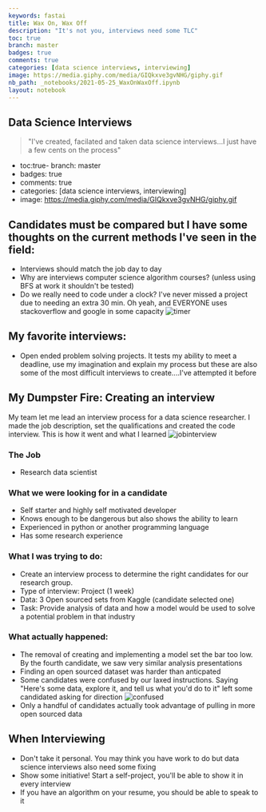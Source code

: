 ```yaml
---
keywords: fastai
title: Wax On, Wax Off
description: "It's not you, interviews need some TLC"
toc: true
branch: master
badges: true
comments: true
categories: [data science interviews, interviewing]
image: https://media.giphy.com/media/GIQkxve3gvNHG/giphy.gif
nb_path: _notebooks/2021-05-25_WaxOnWaxOff.ipynb
layout: notebook
---
```


<!--
#################################################
### THIS FILE WAS AUTOGENERATED! DO NOT EDIT! ###
#################################################
# file to edit: _notebooks/2021-05-25_WaxOnWaxOff.ipynb
-->

<div class="container" id="notebook-container">
        
<div class="cell border-box-sizing text_cell rendered"><div class="inner_cell">
<div class="text_cell_render border-box-sizing rendered_html">
<h2 id="Data-Science-Interviews">Data Science Interviews<a class="anchor-link" href="#Data-Science-Interviews"> </a></h2><blockquote><p>"I've created, facilated and taken data science interviews...I just have a few cents on the process"</p>
</blockquote>
<ul>
<li>toc:true- branch: master</li>
<li>badges: true</li>
<li>comments: true</li>
<li>categories: [data science interviews, interviewing]</li>
<li>image: <a href="https://media.giphy.com/media/GIQkxve3gvNHG/giphy.gif">https://media.giphy.com/media/GIQkxve3gvNHG/giphy.gif</a></li>
</ul>

</div>
</div>
</div>
<div class="cell border-box-sizing text_cell rendered"><div class="inner_cell">
<div class="text_cell_render border-box-sizing rendered_html">
<h2 id="Candidates-must-be-compared-but-I-have-some-thoughts-on-the-current-methods-I've-seen-in-the-field:">Candidates must be compared but I have some thoughts on the current methods I've seen in the field:<a class="anchor-link" href="#Candidates-must-be-compared-but-I-have-some-thoughts-on-the-current-methods-I've-seen-in-the-field:"> </a></h2><ul>
<li>Interviews should match the job day to day </li>
<li>Why are interviews computer science algorithm courses? (unless using BFS at work it shouldn't be tested)</li>
<li>Do we really need to code under a clock? I've never missed a project due to needing an extra 30 min. Oh yeah, and EVERYONE uses stackoverflow and google in some capacity
<img src="https://media.giphy.com/media/jqScOnk9Dqk7ILU4kF/giphy.gif" alt="timer"></li>
</ul>
<h2 id="My-favorite-interviews:">My favorite interviews:<a class="anchor-link" href="#My-favorite-interviews:"> </a></h2><ul>
<li>Open ended problem solving projects. It tests my ability to meet a deadline, use my imagination and explain my process but these are also some of the most difficult interviews to create....I've attempted it before</li>
</ul>

</div>
</div>
</div>
<div class="cell border-box-sizing text_cell rendered"><div class="inner_cell">
<div class="text_cell_render border-box-sizing rendered_html">
<h2 id="My-Dumpster-Fire:-Creating-an-interview">My Dumpster Fire: Creating an interview<a class="anchor-link" href="#My-Dumpster-Fire:-Creating-an-interview"> </a></h2><p>My team let me lead an interview process for a data science researcher. I made the job description, set the qualifications and created the code interview. This is how it went and what I learned
<img src="https://media.giphy.com/media/tZyxxR4lUIRnTgIzl9/giphy.gif" alt="jobinterview"></p>

</div>
</div>
</div>
<div class="cell border-box-sizing text_cell rendered"><div class="inner_cell">
<div class="text_cell_render border-box-sizing rendered_html">
<h3 id="The-Job">The Job<a class="anchor-link" href="#The-Job"> </a></h3><ul>
<li>Research data scientist</li>
</ul>
<h3 id="What-we-were-looking-for-in-a-candidate">What we were looking for in a candidate<a class="anchor-link" href="#What-we-were-looking-for-in-a-candidate"> </a></h3><ul>
<li>Self starter and highly self motivated developer</li>
<li>Knows enough to be dangerous but also shows the ability to learn</li>
<li>Experienced in python or another programming language </li>
<li>Has some research experience </li>
</ul>

</div>
</div>
</div>
<div class="cell border-box-sizing text_cell rendered"><div class="inner_cell">
<div class="text_cell_render border-box-sizing rendered_html">
<h3 id="What-I-was-trying-to-do:">What I was trying to do:<a class="anchor-link" href="#What-I-was-trying-to-do:"> </a></h3><ul>
<li>Create an interview process to determine the right candidates for our research group. </li>
<li>Type of interview: Project (1 week)</li>
<li>Data: 3 Open sourced sets from Kaggle (candidate selected one)</li>
<li>Task: Provide analysis of data and how a model would be used to solve a potential problem in that industry</li>
</ul>

</div>
</div>
</div>
<div class="cell border-box-sizing text_cell rendered"><div class="inner_cell">
<div class="text_cell_render border-box-sizing rendered_html">
<h3 id="What-actually-happened:">What actually happened:<a class="anchor-link" href="#What-actually-happened:"> </a></h3><ul>
<li>The removal of creating and implementing a model set the bar too low. By the fourth candidate, we saw very similar analysis presentations</li>
<li>Finding an open sourced dataset was harder than anticpated </li>
<li>Some candidates were confused by our laxed instructions. Saying "Here's some data, explore it, and tell us what you'd do to it" left some candidated asking for direction
<img src="https://media.giphy.com/media/3o7aCTPPm4OHfRLSH6/giphy.gif" alt="confused"></li>
<li>Only a handful of candidates actually took advantage of pulling in more open sourced data</li>
</ul>

</div>
</div>
</div>
<div class="cell border-box-sizing text_cell rendered"><div class="inner_cell">
<div class="text_cell_render border-box-sizing rendered_html">
<h2 id="When-Interviewing">When Interviewing<a class="anchor-link" href="#When-Interviewing"> </a></h2><ul>
<li>Don't take it personal. You may think you have work to do but data science interviews also need some fixing</li>
<li>Show some initiative! Start a self-project, you'll be able to show it in every interview</li>
<li>If you have an algorithm on your resume, you should be able to speak to it</li>
</ul>

</div>
</div>
</div>
</div>
 

